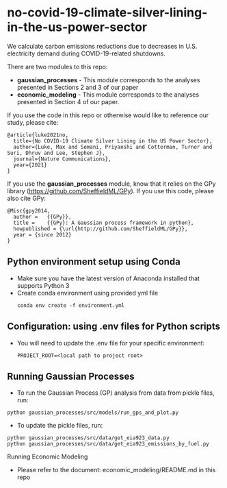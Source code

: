 no-covid-19-climate-silver-lining-in-the-us-power-sector
==============================

We calculate carbon emissions reductions due to decreases in U.S. electricity demand during COVID-19-related shutdowns. 

There are two modules to this repo: 
* **gaussian_processes** - This module corresponds to the analyses presented in Sections 2 and 3 of our paper
* **economic_modeling** - This module corresponds to the analyses presented in Section 4 of our paper.

If you use the code in this repo or otherwise would like to reference our study, please cite:

````
@article{luke2021no,
  title={No COVID-19 Climate Silver Lining in the US Power Sector},
  author={Luke, Max and Somani, Priyanshi and Cotterman, Turner and Suri, Dhruv and Lee, Stephen J},
  journal={Nature Communications},
  year={2021}
}
````

If you use the **gaussian_processes** module, know that it relies on the GPy library (https://github.com/SheffieldML/GPy). If you use this code, please also cite GPy:

````
@Misc{gpy2014,
  author =   {{GPy}},
  title =    {{GPy}: A Gaussian process framework in python},
  howpublished = {\url{http://github.com/SheffieldML/GPy}},
  year = {since 2012}
}
````


Python environment setup using Conda
------------
* Make sure you have the latest version of Anaconda installed that supports Python 3
* Create conda environment using provided yml file
    ~~~~
    conda env create -f environment.yml
    ~~~~

Configuration: using .env files for Python scripts
------------
* You will need to update the .env file for your specific environment:
    ~~~~
    PROJECT_ROOT=<local path to project root> 
    ~~~~

Running Gaussian Processes
------------
* To run the Gaussian Process (GP) analysis from data from pickle files, run:
~~~~
python gaussian_processes/src/models/run_gps_and_plot.py
~~~~
* To update the pickle files, run:
~~~~
python gaussian_processes/src/data/get_eia923_data.py
python gaussian_processes/src/data/get_eia923_emissions_by_fuel.py
~~~~

Running Economic Modeling

* Please refer to the document: economic_modeling/README.md in this repo